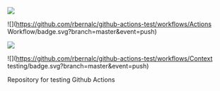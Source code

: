 ![](https://github.com/rbernalc/github-actions-test/workflows/container/badge.svg?branch=master&event=push)

![](https://github.com/rbernalc/github-actions-test/workflows/Actions Workflow/badge.svg?branch=master&event=push)

![](https://github.com/rbernalc/github-actions-test/workflows/Matrix/badge.svg?branch=master&event=push)

![](https://github.com/rbernalc/github-actions-test/workflows/Context testing/badge.svg?branch=master&event=push)

Repository for testing Github Actions
